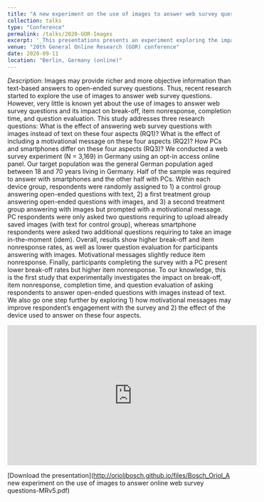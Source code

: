 ```yaml
---
title: "A new experiment on the use of images to answer web survey question"
collection: talks
type: "Conference"
permalink: /talks/2020-GOR-Images
excerpt: '_This presentations presents an experiment exploring the impact of using images to answer web survey questions on break-off, item nonresponse, completion time, and question evaluation. _ [Read more](https://orioljbosch.github.io/talks/2020-GOR-Images)'
venue: "20th General Online Research (GOR) conference"
date: 2020-09-11
location: "Berlin, Germany (online)"
---
```


_Description_: Images may provide richer and more objective information than text-based answers to open-ended survey questions. Thus, recent research started to explore the use of images to answer web survey questions. However, very little is known yet about the use of images to answer web survey questions and its impact on break-off, item nonresponse, completion time, and question evaluation. This study addresses three research questions: What is the effect of answering web survey questions with images instead of text on these four aspects (RQ1)? What is the effect of including a motivational message on these four aspects (RQ2)? How PCs and smartphones differ on these four aspects (RQ3)? 
We conducted a web survey experiment (N = 3,169) in Germany using an opt-in access online panel. Our target population was the general German population aged between 18 and 70 years living in Germany. Half of the sample was required to answer with smartphones and the other half with PCs. Within each device group, respondents were randomly assigned to 1) a control group answering open-ended questions with text, 2) a first treatment group answering open-ended questions with images, and 3) a second treatment group answering with images but prompted with a motivational message. PC respondents were only asked two questions requiring to upload already saved images (with text for control group), whereas smartphone respondents were asked two additional questions requiring to take an image in-the-moment (idem).
Overall, results show higher break-off and item nonresponse rates, as well as lower question evaluation for participants answering with images. Motivational messages slightly reduce item nonresponse. Finally, participants completing the survey with a PC present lower break-off rates but higher item nonresponse.
To our knowledge, this is the first study that experimentally investigates the impact on break-off, item nonresponse, completion time, and question evaluation of asking respondents to answer open-ended questions with images instead of text. We also go one step further by exploring 1) how motivational messages may improve respondent’s engagement with the survey and 2) the effect of the device used to answer on these four aspects. 

<iframe width="560" height="315" src="https://www.youtube.com/embed/JcNUg8jH3K8" frameborder="0" allow="accelerometer; autoplay; clipboard-write; encrypted-media; gyroscope; picture-in-picture" allowfullscreen></iframe>

[Download the presentation](http://orioljbosch.github.io/files/Bosch_Oriol_A new experiment on the use of images to answer online web survey questions-MRv5.pdf)

